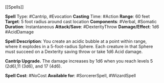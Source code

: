 [[Spells]]

**Spell** Type: #Cantrip, #Evocation
**Casting** Time: #Action
**Range**: 60 feet
**Target**: 5 foot radius around cast location
**Components**: #Verbal, #Somatic
**Duration**: Instantaneous
**Attack/Save**: #DexterityThrow
**Damage/Effect**: 1d6 #AcidDamage 

**Spell Description**: 
	You create an acidic bubble at a point within range, where it explodes in a 5-foot-radius Sphere. Each creature in that Sphere must succeed on a Dexterity saving throw or take 1d6 Acid damage.

**Cantrip Upgrade.** The damage increases by 1d6
when you reach levels 5 (2d6),11 (3d6), and 17 (4d6).

**Spell Cost**: #NoCost
**Available for**: #SorcererSpell, #WizardSpell
